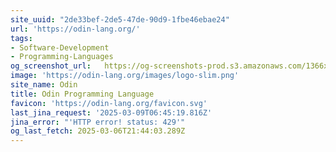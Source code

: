 ```yaml
---
site_uuid: "2de33bef-2de5-47de-90d9-1fbe46ebae24"
url: 'https://odin-lang.org/'
tags:
- Software-Development
- Programming-Languages
og_screenshot_url:   https://og-screenshots-prod.s3.amazonaws.com/1366x768/80/false/f28df91d5c65052eb3d3bc42985bf60331139eb3e0b1e1b27e8859d5d8e27ddf.jpeg
image: 'https://odin-lang.org/images/logo-slim.png'
site_name: Odin
title: Odin Programming Language
favicon: 'https://odin-lang.org/favicon.svg'
last_jina_request: '2025-03-09T06:45:19.816Z'
jina_error: "'HTTP error! status: 429'"
og_last_fetch: 2025-03-06T21:44:03.289Z
---
```


